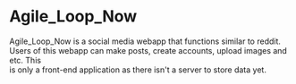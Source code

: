 # Agile_Loop_Now

Agile_Loop_Now is a social media webapp that functions similar to reddit. Users of this webapp can make posts, create accounts, upload images and etc. This   
is only a front-end application as there isn't a server to store data yet.
